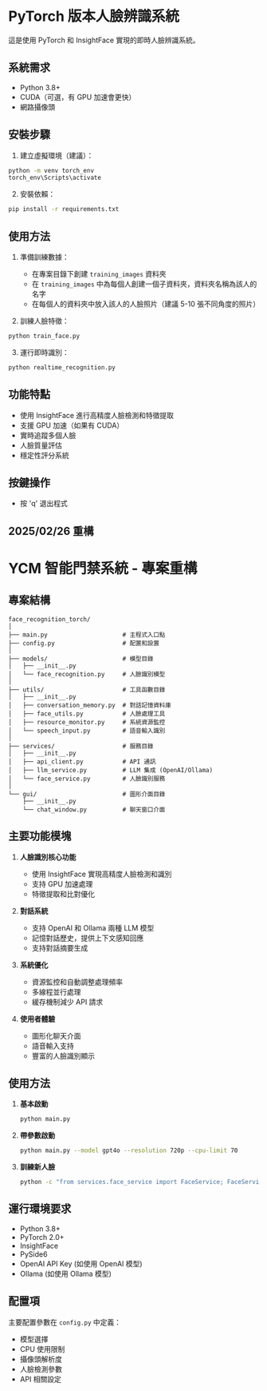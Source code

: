 # PyTorch 版本人臉辨識系統

這是使用 PyTorch 和 InsightFace 實現的即時人臉辨識系統。

## 系統需求

- Python 3.8+
- CUDA（可選，有 GPU 加速會更快）
- 網路攝像頭

## 安裝步驟

1. 建立虛擬環境（建議）：
```bash
python -m venv torch_env
torch_env\Scripts\activate
```

2. 安裝依賴：
```bash
pip install -r requirements.txt
```

## 使用方法

1. 準備訓練數據：
   - 在專案目錄下創建 `training_images` 資料夾
   - 在 `training_images` 中為每個人創建一個子資料夾，資料夾名稱為該人的名字
   - 在每個人的資料夾中放入該人的人臉照片（建議 5-10 張不同角度的照片）

2. 訓練人臉特徵：
```bash
python train_face.py
```

3. 運行即時識別：
```bash
python realtime_recognition.py
```

## 功能特點

- 使用 InsightFace 進行高精度人臉檢測和特徵提取
- 支援 GPU 加速（如果有 CUDA）
- 實時追蹤多個人臉
- 人臉質量評估
- 穩定性評分系統

## 按鍵操作

- 按 'q' 退出程式

## 2025/02/26 重構
# YCM 智能門禁系統 - 專案重構

## 專案結構

```
face_recognition_torch/
│
├── main.py                     # 主程式入口點
├── config.py                   # 配置和設置
│
├── models/                     # 模型目錄
│   ├── __init__.py
│   └── face_recognition.py     # 人臉識別模型
│
├── utils/                      # 工具函數目錄
│   ├── __init__.py
│   ├── conversation_memory.py  # 對話記憶資料庫
│   ├── face_utils.py           # 人臉處理工具
│   ├── resource_monitor.py     # 系統資源監控
│   └── speech_input.py         # 語音輸入識別
│
├── services/                   # 服務目錄
│   ├── __init__.py
│   ├── api_client.py           # API 通訊
│   ├── llm_service.py          # LLM 集成 (OpenAI/Ollama)
│   └── face_service.py         # 人臉識別服務
│
└── gui/                        # 圖形介面目錄
    ├── __init__.py
    └── chat_window.py          # 聊天窗口介面
```

## 主要功能模塊

1. **人臉識別核心功能**
   - 使用 InsightFace 實現高精度人臉檢測和識別
   - 支持 GPU 加速處理
   - 特徵提取和比對優化

2. **對話系統**
   - 支持 OpenAI 和 Ollama 兩種 LLM 模型
   - 記憶對話歷史，提供上下文感知回應
   - 支持對話摘要生成

3. **系統優化**
   - 資源監控和自動調整處理頻率
   - 多線程並行處理
   - 緩存機制減少 API 請求

4. **使用者體驗**
   - 圖形化聊天介面
   - 語音輸入支持
   - 豐富的人臉識別顯示

## 使用方法

1. **基本啟動**
   ```bash
   python main.py
   ```

2. **帶參數啟動**
   ```bash
   python main.py --model gpt4o --resolution 720p --cpu-limit 70
   ```

3. **訓練新人臉**
   ```bash
   python -c "from services.face_service import FaceService; FaceService().train_face()"
   ```

## 運行環境要求

- Python 3.8+
- PyTorch 2.0+
- InsightFace
- PySide6
- OpenAI API Key (如使用 OpenAI 模型)
- Ollama (如使用 Ollama 模型)

## 配置項

主要配置參數在 `config.py` 中定義：

- 模型選擇
- CPU 使用限制
- 攝像頭解析度
- 人臉檢測參數
- API 相關設定
